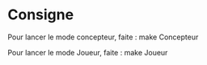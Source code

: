 # Consigne
Pour lancer le mode concepteur, faite :
make Concepteur

Pour lancer le mode Joueur, faite :
make Joueur